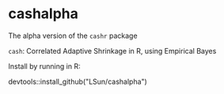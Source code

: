 # cashalpha

The alpha version of the `cashr` package

`cash`: Correlated Adaptive Shrinkage in R, using Empirical Bayes

Install by running in R:

devtools::install_github("LSun/cashalpha")
